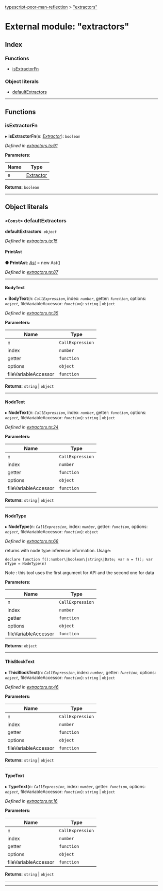 [typescript-poor-man-reflection](../README.md) > ["extractors"](../modules/_extractors_.md)

# External module: "extractors"

## Index

### Functions

* [isExtractorFn](_extractors_.md#isextractorfn)

### Object literals

* [defaultExtractors](_extractors_.md#defaultextractors)

---

## Functions

<a id="isextractorfn"></a>

###  isExtractorFn

▸ **isExtractorFn**(e: *[Extractor](_types_.md#extractor)*): `boolean`

*Defined in [extractors.ts:91](https://github.com/cancerberoSgx/typescript-poor-man-reflection/blob/055260d/src/extractors.ts#L91)*

**Parameters:**

| Name | Type |
| ------ | ------ |
| e | [Extractor](_types_.md#extractor) |

**Returns:** `boolean`

___

## Object literals

<a id="defaultextractors"></a>

### `<Const>` defaultExtractors

**defaultExtractors**: *`object`*

*Defined in [extractors.ts:15](https://github.com/cancerberoSgx/typescript-poor-man-reflection/blob/055260d/src/extractors.ts#L15)*

<a id="defaultextractors.printast"></a>

####  PrintAst

**● PrintAst**: *[Ast](../classes/_extractors_ast_.ast.md)* =  new Ast()

*Defined in [extractors.ts:87](https://github.com/cancerberoSgx/typescript-poor-man-reflection/blob/055260d/src/extractors.ts#L87)*

___
<a id="defaultextractors.bodytext"></a>

####  BodyText

▸ **BodyText**(n: *`CallExpression`*, index: *`number`*, getter: *`function`*, options: *`object`*, fileVariableAccessor: *`function`*): `string` \| `object`

*Defined in [extractors.ts:35](https://github.com/cancerberoSgx/typescript-poor-man-reflection/blob/055260d/src/extractors.ts#L35)*

**Parameters:**

| Name | Type |
| ------ | ------ |
| n | `CallExpression` |
| index | `number` |
| getter | `function` |
| options | `object` |
| fileVariableAccessor | `function` |

**Returns:** `string` \| `object`

___
<a id="defaultextractors.nodetext"></a>

####  NodeText

▸ **NodeText**(n: *`CallExpression`*, index: *`number`*, getter: *`function`*, options: *`object`*, fileVariableAccessor: *`function`*): `string` \| `object`

*Defined in [extractors.ts:24](https://github.com/cancerberoSgx/typescript-poor-man-reflection/blob/055260d/src/extractors.ts#L24)*

**Parameters:**

| Name | Type |
| ------ | ------ |
| n | `CallExpression` |
| index | `number` |
| getter | `function` |
| options | `object` |
| fileVariableAccessor | `function` |

**Returns:** `string` \| `object`

___
<a id="defaultextractors.nodetype"></a>

####  NodeType

▸ **NodeType**(n: *`CallExpression`*, index: *`number`*, getter: *`function`*, options: *`object`*, fileVariableAccessor: *`function`*): `object`

*Defined in [extractors.ts:68](https://github.com/cancerberoSgx/typescript-poor-man-reflection/blob/055260d/src/extractors.ts#L68)*

returns with node type inference information. Usage:

```
declare function f():number\|boolean\|string\|Date; var n = f(); var nType = NodeType(n)
```

Note : this tool uses the first argument for API and the second one for data

**Parameters:**

| Name | Type |
| ------ | ------ |
| n | `CallExpression` |
| index | `number` |
| getter | `function` |
| options | `object` |
| fileVariableAccessor | `function` |

**Returns:** `object`

___
<a id="defaultextractors.thisblocktext"></a>

####  ThisBlockText

▸ **ThisBlockText**(n: *`CallExpression`*, index: *`number`*, getter: *`function`*, options: *`object`*, fileVariableAccessor: *`function`*): `string` \| `object`

*Defined in [extractors.ts:46](https://github.com/cancerberoSgx/typescript-poor-man-reflection/blob/055260d/src/extractors.ts#L46)*

**Parameters:**

| Name | Type |
| ------ | ------ |
| n | `CallExpression` |
| index | `number` |
| getter | `function` |
| options | `object` |
| fileVariableAccessor | `function` |

**Returns:** `string` \| `object`

___
<a id="defaultextractors.typetext"></a>

####  TypeText

▸ **TypeText**(n: *`CallExpression`*, index: *`number`*, getter: *`function`*, options: *`object`*, fileVariableAccessor: *`function`*): `string` \| `object`

*Defined in [extractors.ts:16](https://github.com/cancerberoSgx/typescript-poor-man-reflection/blob/055260d/src/extractors.ts#L16)*

**Parameters:**

| Name | Type |
| ------ | ------ |
| n | `CallExpression` |
| index | `number` |
| getter | `function` |
| options | `object` |
| fileVariableAccessor | `function` |

**Returns:** `string` \| `object`

___

___


